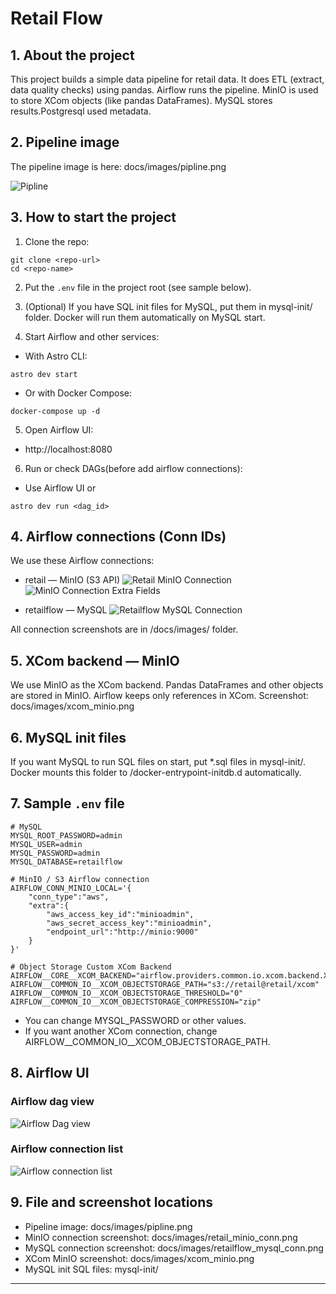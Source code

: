 
# Retail Flow

## 1. About the project
This project builds a simple data pipeline for retail data.
It does ETL (extract, data quality checks) using pandas.
Airflow runs the pipeline. MinIO is used to store XCom objects (like pandas DataFrames).
MySQL stores results.Postgresql used metadata.

## 2. Pipeline image
The pipeline image is here:
docs/images/pipline.png

![Pipline](images/pipline.png)

## 3. How to start the project

1. Clone the repo:
```
git clone <repo-url>
cd <repo-name>
```

2. Put the `.env` file in the project root (see sample below).

3. (Optional) If you have SQL init files for MySQL, put them in mysql-init/ folder.
Docker will run them automatically on MySQL start.

4. Start Airflow and other services:

- With Astro CLI:
```
astro dev start
```

- Or with Docker Compose:
```
docker-compose up -d
```

5. Open Airflow UI:
- http://localhost:8080

6. Run or check DAGs(before add airflow connections):
- Use Airflow UI or
```
astro dev run <dag_id>
```

## 4. Airflow connections (Conn IDs)

We use these Airflow connections:

- retail — MinIO (S3 API)
![Retail MinIO Connection](docs/images/retail_minio_conn.png)
![MinIO Connection Extra Fields](docs/images/minio-extra-fields.png)


- retailflow — MySQL
![Retailflow MySQL Connection](docs/images/retailflow_mysql_conn.png)

All connection screenshots are in /docs/images/ folder.

## 5. XCom backend — MinIO

We use MinIO as the XCom backend.
Pandas DataFrames and other objects are stored in MinIO.
Airflow keeps only references in XCom.
Screenshot: docs/images/xcom_minio.png

## 6. MySQL init files

If you want MySQL to run SQL files on start, put *.sql files in mysql-init/.
Docker mounts this folder to /docker-entrypoint-initdb.d automatically.

## 7. Sample `.env` file

```
# MySQL
MYSQL_ROOT_PASSWORD=admin
MYSQL_USER=admin
MYSQL_PASSWORD=admin
MYSQL_DATABASE=retailflow

# MinIO / S3 Airflow connection
AIRFLOW_CONN_MINIO_LOCAL='{
    "conn_type":"aws",
    "extra":{
        "aws_access_key_id":"minioadmin",
        "aws_secret_access_key":"minioadmin",
        "endpoint_url":"http://minio:9000"
    }
}'

# Object Storage Custom XCom Backend
AIRFLOW__CORE__XCOM_BACKEND="airflow.providers.common.io.xcom.backend.XComObjectStorageBackend"
AIRFLOW__COMMON_IO__XCOM_OBJECTSTORAGE_PATH="s3://retail@retail/xcom"
AIRFLOW__COMMON_IO__XCOM_OBJECTSTORAGE_THRESHOLD="0"
AIRFLOW__COMMON_IO__XCOM_OBJECTSTORAGE_COMPRESSION="zip"
```

- You can change MYSQL_PASSWORD or other values.
- If you want another XCom connection, change AIRFLOW__COMMON_IO__XCOM_OBJECTSTORAGE_PATH.


## 8. Airflow UI

### Airflow dag view
![Airflow Dag view](docs/images/dagview.png)

### Airflow connection list
![Airflow connection list](docs/images/airflow_conn_list.png)

## 9. File and screenshot locations

- Pipeline image: docs/images/pipline.png
- MinIO connection screenshot: docs/images/retail_minio_conn.png
- MySQL connection screenshot: docs/images/retailflow_mysql_conn.png
- XCom MinIO screenshot: docs/images/xcom_minio.png
- MySQL init SQL files: mysql-init/

---
